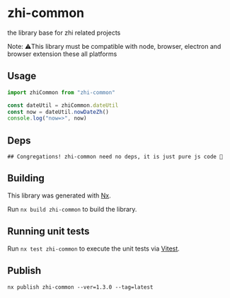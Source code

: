 # zhi-common

the library base for zhi related projects

Note: ⚠️This library must be compatible with node, browser, electron and browser extension these all platforms

## Usage

```ts
import zhiCommon from "zhi-common"

const dateUtil = zhiCommon.dateUtil
const now = dateUtil.nowDateZh()
console.log("now=>", now)
```

## Deps

```
## Congregations! zhi-common need no deps, it is just pure js code 🎉
```

## Building

This library was generated with [Nx](https://nx.dev).

Run `nx build zhi-common` to build the library.

## Running unit tests

Run `nx test zhi-common` to execute the unit tests via [Vitest](https://vitest.dev).

## Publish

```
nx publish zhi-common --ver=1.3.0 --tag=latest
```
